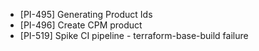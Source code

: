 - [PI-495] Generating Product Ids
- [PI-496] Create CPM product
- [PI-519] Spike CI pipeline - terraform-base-build failure
